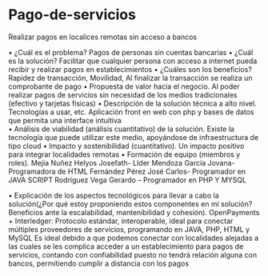 # Pago-de-servicios
Realizar pagos en localices remotas sin acceso a bancos

•	¿Cuál es el problema?
Pagos de personas sin cuentas bancarias
•	¿Cuál es la solución?
Facilitar que cualquier persona con acceso a internet pueda recibir y realizar pagos en establecimientos
•	¿Cuáles son los beneficios?
Rapidez de transacción, Movilidad, Al finalizar la transacción se realiza un comprobante de pago
•	Propuesta de valor hacia el negocio.
Al poder realizar pagos de servicios sin necesidad de los medios tradicionales (efectivo y tarjetas físicas) 
•	Descripción de la solución técnica a alto nivel. Tecnologías a usar, etc.
Aplicación front en web con php y bases de datos que permita una interface intuitiva  
•	Análisis de viabilidad (análisis cuantitativo) de la solución.
Existe la tecnología que puede utilizar este medio, apoyándose de infraestructura de tipo cloud
•	Impacto y sostenibilidad (cuantitativo).
Un impacto positivo para integrar localidades remotas 
•	Formación de equipo (miembros y roles).
Mejia Nuñez Helyos Josefath- LIder
Mendoza García Jovana- Programadora de HTML
Fernández Pérez José Carlos- Programador en JAVA SCRIPT
Rodríguez Vega Gerardo – Programador en PHP Y MYSQL

•	Explicación de los aspectos tecnológicos para llevar a cabo la solución(¿Por qué estoy proponiendo estos componentes en mi solución? Beneficios ante la escalabilidad, mantenibilidad y cohesión).
OpenPayments + Interledger: Protocolo estándar, interoperable, ideal para conectar múltiples proveedores de servicios, programando en JAVA, PHP, HTML y MySQL
Es ideal debido a que podemos conectar con localidades alejadas a las cuales se les complica acceder a un establecimiento para pagos de servicios, contando con confiabilidad puesto no tendrá relación alguna con bancos, permitiendo cumplir a distancia con los pagos
